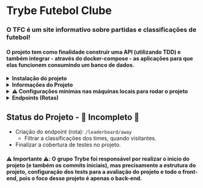 # Trybe Futebol Clube

### O TFC é um site informativo sobre partidas e classificações de futebol!

#### O projeto tem como finalidade construir uma API (utilizando TDD) e também integrar - através do docker-compose - as aplicações para que elas funcionem consumindo um banco de dados.

<details>
  <summary><strong>Instalação do projeto</strong></summary><br />
  1. Clone o repositório

  -`git clone git@github.com:PedroPDIN/project-trybe-football-club.git`.
  - Entre na pasta do repositório que você acabou de clonar:
      * `cd project-trybe-football-club`

  2. Instale as dependências [**Caso existam**]
    * `npm install`

  3. Crie uma branch a partir da branch `master`
      * Verifique que você está na branch `master`
        * Exemplo: `git branch`
      * Se não estiver, mude para a branch `master`
        * Exemplo: `git checkout master`
        
      * Agora crie uma branch à qual você vai submeter os `commits` do seu projeto
        * Você deve criar uma branch no seguinte formato: `nome-de-usuario-nome-do-projeto`
        * Exemplo: `git checkout -b joaozinho-project-trybe-football-club`

</details>


<details>
  <summary><strong>Informações do Projeto</strong></summary>
  <br />
  <p>
    A construção do projeto tem como o foco criar um back-end dockerizado utilizando modelagem de dados através do Sequelize. O desenvolvimento repeita as negócio providas no projeto e a API sendo utilizada por um front-end já desenvolvida pelo grupo da TRYBE.
  </p>

  <h3>Detalhes da API</h3>

  <p>
    Adicionar uma partida é necessário pessoa usuária e senha, portanto a pessoa deverá estar logada para fazer as alterações. Teremos um relacionamento entre as tabelas teams e matches para fazer as atualizações das partidas.
  </p>

  <p>
    O back-end possui regras de negócio para popular adequadamente a tabela disponível no front-end que será exibida para a pessoa usuária do sistema.
  </p>

</details>

<details>
  <summary><strong>⚠️ Configurações mínimas nas máquinas locais para rodar o projeto</strong></summary><br />

  - Sistema Operacional Distribuição Unix
  - Node versão 16  
  - Docker
  - Docker-compose versão 1.29.2

  * Você pode subir ou descer uma aplicação do compose, utilizando os scripts `compose:up`, `compose:down`;
</details>

<details>
  <summary><strong>Endpoints (Rotas)</strong></summary><br />

  1. Login (POST): `/login`
      - Corpo da requisição:
        ~~~
        {
          "email": "string",
          "password": "string"
        }
        ~~~
      - Saída:
        ~~~
        {
          "user": {
            "id": 1,
            "username": "Admin",
            "role": "admin",
            "email": "admin@admin.com"
          },
          "token": "123.456.789" // Aqui deve ser o token gerado pelo backend.
        }
        ~~~
    
  2. Verificar o tipo de usuário (GET) que efetuou o login: `/login/validate`
      - IMPORTANTE: Ele deve receber no `header` com parâmetro `authorization` onde ficará o token gerado no login.
      - Saída (response):
        - A Saída contém o `role` do usuário.
          ~~~
          "admin"
          ~~~

  3. Listagem de todos os times (GET): `/teams`
      - Saída (response):
        ~~~
        [
	        {
	        	"id": 1,
	        	"teamName": "Avaí/Kindermann"
	        },
	        {
	        	"id": 2,
	        	"teamName": "Bahia"
	        },
	        {
	        	"id": 3,
	        	"teamName": "Botafogo"
	        },
	        ...
        ]
        ~~~

  4. Busca dados de um time específico (GET): `/teams/:id`
      - Saída (response):
        ~~~
        {
	        "id": 5,
	        "teamName": "Cruzeiro"
        }
        ~~~

  5. Listagem de todas as partidas (GET): `/matches`
      - Saída (response):
        ~~~
        [
          {
            "id": 1,
            "homeTeam": 16,
            "homeTeamGoals": 1,
            "awayTeam": 8,
            "awayTeamGoals": 1,
            "inProgress": false,
            "teamHome": {
              "teamName": "São Paulo"
            },
            "teamAway": {
              "teamName": "Grêmio"
            }
          },
          ...
          {
            "id": 41,
            "homeTeam": 16,
            "homeTeamGoals": 2,
            "awayTeam": 9,
            "awayTeamGoals": 0,
            "inProgress": true,
            "teamHome": {
              "teamName": "São Paulo"
            },
            "teamAway": {
              "teamName": "Internacional"
            }
          }
        ]
        ~~~

  6. Criação de uma nova partida (POST): `/matches`
      - IMPORTANTE: A partida só pode ser criada com token JWT validado;
      - Corpo da requisição:
        ~~~
        {
          "homeTeam": 16, // O valor deve ser o id do time
          "awayTeam": 8, // O valor deve ser o id do time
          "homeTeamGoals": 2,
          "awayTeamGoals": 2,
          "inProgress": true // a partida deve ser criada como em progresso
        }
        ~~~

  7. Finalizar e salvar uma partida. Com isso alterando o status `inProgress` para false no banco de dados (PATCH): `/matches/:id/finish`
      - Saída (response):
        ~~~
        { "message": "Finished" }
        ~~~

  8. Atualizar partidas em andamento (PATCH): `/matches/:id`
      - Corpo da requisição:
        ~~~
        {
          "homeTeamGoals": 3,
          "awayTeamGoals": 1
        }
        ~~~

  9. Filtrar a classificações dos times, quando mandantes, com os dados iniciais do banco de dados (GET): `/leaderboard/home`
      - Saída (response):
        ~~~
        [
          {
            "name": "Palmeiras",
            "totalPoints": 13,
            "totalGames": 5,
            "totalVictories": 4,
            "totalDraws": 1,
            "totalLosses": 0,
            "goalsFavor": 17,
            "goalsOwn": 5,
            "goalsBalance": 12,
            "efficiency": 86.67
          },
          {
            "name": "Corinthians",
            "totalPoints": 12,
            "totalGames": 5,
            "totalVictories": 4,
            "totalDraws": 0,
            "totalLosses": 1,
            "goalsFavor": 12,
            "goalsOwn": 3,
            "goalsBalance": 9,
            "efficiency": 80
          },
          {
            "name": "Santos",
            "totalPoints": 11,
            "totalGames": 5,
            "totalVictories": 3,
            "totalDraws": 2,
            "totalLosses": 0,
            "goalsFavor": 12,
            "goalsOwn": 6,
            "goalsBalance": 6,
            "efficiency": 73.33
          },
          ...
        ]
        ~~~

</details>

## Status do Projeto - :construction: Incompleto :construction:
  * Criação do endpoint (rota): `/leaderboard/away`
      - Filtrar a classificações dos times, quando visitantes.
  * Finalizar a cobertura de testes no projeto.

#### :warning: Importante :warning:: O grupo Trybe foi responsável por realizar o inicio do projeto (e também os commits iniciais), mas precisamente a estrutura do projeto, configuração dos tests para a avaliação do projeto e todo o front-end, pois o foco desse projeto é apenas o back-end.
